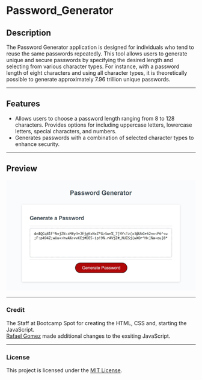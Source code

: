 # Password_Generator

## Description
The Password Generator application is designed for individuals who tend to reuse the same passwords repeatedly. This tool allows users to generate unique and secure passwords by specifying the desired length and selecting from various character types. For instance, with a password length of eight characters and using all character types, it is theoretically possible to generate approximately 7.96 trillion unique passwords.
___
## Features
- Allows users to choose a password length ranging from 8 to 128 characters.
Provides options for including uppercase letters, lowercase letters, special characters, and numbers.
- Generates passwords with a combination of selected character types to enhance security.

___
## Preview
![image](./Assets/Password_Generator_test.jpg)
___
### Credit
The Staff at Bootcamp Spot for creating the HTML, CSS and, starting the JavaScript.   
[Rafael Gomez](https://github.com/Fallen-Master) made additional changes to the exsiting JavaScript.
___
### License
This project is licensed under the [MIT License](LICENSE).